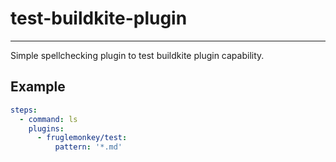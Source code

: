 # test-buildkite-plugin
---

Simple spellchecking plugin to test buildkite plugin capability.

## Example

```yml
steps:
  - command: ls
    plugins:
      - fruglemonkey/test:
          pattern: '*.md'
```
